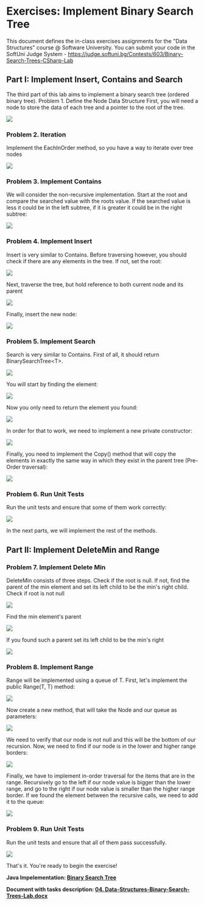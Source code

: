 # Exercises: Implement Binary Search Tree

This document defines the in-class exercises assignments for the "Data Structures" course @ Software University. 
You can submit your code in the SoftUni Judge System - https://judge.softuni.bg/Contests/603/Binary-Search-Trees-CSharp-Lab

## Part I: Implement Insert, Contains and Search

The third part of this lab aims to implement a binary search tree (ordered binary tree).
Problem 1.	Define the Node Data Structure
First, you will need a node to store the data of each tree and a pointer to the root of the tree.

![](./media/image1.png)

### Problem 2. Iteration

Implement the EachInOrder method, so you have a way to iterate over tree nodes

![](./media/image2.png)

### Problem 3. Implement Contains

We will consider the non-recursive implementation. Start at the root and compare the searched value with the roots value. If the searched value is less it could be in the left subtree, if it is greater it could be in the right subtree:

![](./media/image3.png)

### Problem 4. Implement Insert

Insert is very similar to Contains. Before traversing however, you should check if there are any elements in the tree. If not, set the root:

![](./media/image4.png)

Next, traverse the tree, but hold reference to both current node and its parent

![](./media/image5.png)

Finally, insert the new node:

![](./media/image6.png)

### Problem 5. Implement Search

Search is very similar to Contains. First of all, it should return BinarySearchTree\<T>.

![](./media/image7.png)

You will start by finding the element:

![](./media/image8.png)

Now you only need to return the element you found:

![](./media/image9.png)

In order for that to work, we need to implement a new private constructor:

![](./media/image10.png)

Finally, you need to implement the Copy() method that will copy the elements in exactly the same way in which they exist in the parent tree (Pre-Order traversal):

![](./media/image11.png)

### Problem 6. Run Unit Tests

Run the unit tests and ensure that some of them work correctly:

![](./media/image12.png)

In the next parts, we will implement the rest of the methods.

## Part II: Implement  DeleteMin and Range

### Problem 7. Implement Delete Min

DeleteMin consists of three steps. Check if the root is null. If not, find the parent of the min element and set its left child to be the min's right child.
Check if root is not null

![](./media/image13.png)

Find the min element's parent

![](./media/image14.png)

If you found such a parent set its left child to be the min's right

![](./media/image15.png)

### Problem 8. Implement Range

Range will be implemented using a queue of T. First, let's implement the public Range(T, T) 
method:

![](./media/image16.png)

Now create a new method, that will take the Node and our queue as parameters:

![](./media/image17.png)

We need to verify that our node is not null and this will be the bottom of our recursion. Now, we need to find if our node is in the lower and higher range borders:

![](./media/image18.png)

Finally, we have to implement in-order traversal for the items that are in the range. Recursively go to the left if our node value is bigger than the lower range, and go to the right if our node value is smaller than the higher range border. If we found the element between the recursive calls, we need to add it to the queue:

![](./media/image19.png)

### Problem 9. Run Unit Tests

Run the unit tests and ensure that all of them pass successfully.

![](./media/image20.png)

That's it. You're ready to begin the exercise!

<p><b>Java Impelementation: <a href="./binarysearchtree">Binary Search Tree</a></b></p>

<p><b>Document with tasks description: <a href="./04. Data-Structures-Binary-Search-Trees-Lab.docx">04. Data-Structures-Binary-Search-Trees-Lab.docx</a></b></p>